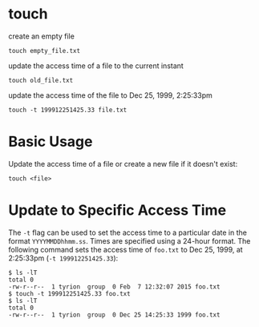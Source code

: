 # touch

create an empty file

    touch empty_file.txt

update the access time of a file to the current instant

    touch old_file.txt

update the access time of the file to Dec 25, 1999, 2:25:33pm

    touch -t 199912251425.33 file.txt


# Basic Usage

Update the access time of a file or create a new file if it doesn't exist:

    touch <file>


# Update to Specific Access Time

The `-t` flag can be used to set the access time to a particular date in the
format `YYYYMMDDhhmm.ss`. Times are specified using a 24-hour format. The
following command sets the access time of `foo.txt` to Dec 25, 1999, at
2:25:33pm (`-t 199912251425.33`):

    $ ls -lT
    total 0
    -rw-r--r--  1 tyrion  group  0 Feb  7 12:32:07 2015 foo.txt
    $ touch -t 199912251425.33 foo.txt
    $ ls -lT
    total 0
    -rw-r--r--  1 tyrion  group  0 Dec 25 14:25:33 1999 foo.txt
